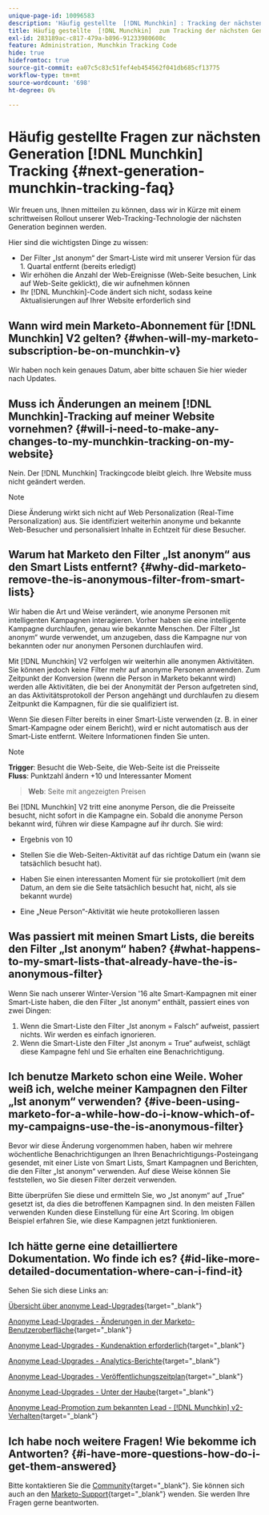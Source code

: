 ```yaml
---
unique-page-id: 10096583
description: 'Häufig gestellte  [!DNL Munchkin] : Tracking der nächsten Generation - Marketo-Dokumente - Produktdokumentation'
title: Häufig gestellte  [!DNL Munchkin]  zum Tracking der nächsten Generation
exl-id: 283189ac-c817-479a-b896-91233980608c
feature: Administration, Munchkin Tracking Code
hide: true
hidefromtoc: true
source-git-commit: ea07c5c83c51fef4eb454562f041db685cf13775
workflow-type: tm+mt
source-wordcount: '698'
ht-degree: 0%

---
```


# Häufig gestellte Fragen zur nächsten Generation [!DNL Munchkin] Tracking {#next-generation-munchkin-tracking-faq}

Wir freuen uns, Ihnen mitteilen zu können, dass wir in Kürze mit einem schrittweisen Rollout unserer Web-Tracking-Technologie der nächsten Generation beginnen werden.

Hier sind die wichtigsten Dinge zu wissen:

* Der Filter „Ist anonym“ der Smart-Liste wird mit unserer Version für das 1. Quartal entfernt (bereits erledigt)
* Wir erhöhen die Anzahl der Web-Ereignisse (Web-Seite besuchen, Link auf Web-Seite geklickt), die wir aufnehmen können
* Ihr [!DNL Munchkin]-Code ändert sich nicht, sodass keine Aktualisierungen auf Ihrer Website erforderlich sind

## Wann wird mein Marketo-Abonnement für [!DNL Munchkin] V2 gelten? {#when-will-my-marketo-subscription-be-on-munchkin-v}

Wir haben noch kein genaues Datum, aber bitte schauen Sie hier wieder nach Updates.

## Muss ich Änderungen an meinem [!DNL Munchkin]-Tracking auf meiner Website vornehmen? {#will-i-need-to-make-any-changes-to-my-munchkin-tracking-on-my-website}

Nein. Der [!DNL Munchkin] Trackingcode bleibt gleich. Ihre Website muss nicht geändert werden.

>[!NOTE]
>
>Diese Änderung wirkt sich nicht auf Web Personalization (Real-Time Personalization) aus. Sie identifiziert weiterhin anonyme und bekannte Web-Besucher und personalisiert Inhalte in Echtzeit für diese Besucher.

## Warum hat Marketo den Filter „Ist anonym“ aus den Smart Lists entfernt? {#why-did-marketo-remove-the-is-anonymous-filter-from-smart-lists}

Wir haben die Art und Weise verändert, wie anonyme Personen mit intelligenten Kampagnen interagieren. Vorher haben sie eine intelligente Kampagne durchlaufen, genau wie bekannte Menschen. Der Filter „Ist anonym“ wurde verwendet, um anzugeben, dass die Kampagne nur von bekannten oder nur anonymen Personen durchlaufen wird.

Mit [!DNL Munchkin] V2 verfolgen wir weiterhin alle anonymen Aktivitäten. Sie können jedoch keine Filter mehr auf anonyme Personen anwenden. Zum Zeitpunkt der Konversion (wenn die Person in Marketo bekannt wird) werden alle Aktivitäten, die bei der Anonymität der Person aufgetreten sind, an das Aktivitätsprotokoll der Person angehängt und durchlaufen zu diesem Zeitpunkt die Kampagnen, für die sie qualifiziert ist.

Wenn Sie diesen Filter bereits in einer Smart-Liste verwenden (z. B. in einer Smart-Kampagne oder einem Bericht), wird er nicht automatisch aus der Smart-Liste entfernt. Weitere Informationen finden Sie unten.

>[!NOTE]
>
>**Trigger**: Besucht die Web-Seite, die Web-Seite ist die Preisseite\
>**Fluss**: Punktzahl ändern +10 und Interessanter Moment
>>**Web**: Seite mit angezeigten Preisen
>
>Bei [!DNL Munchkin] V2 tritt eine anonyme Person, die die Preisseite besucht, nicht sofort in die Kampagne ein. Sobald die anonyme Person bekannt wird, führen wir diese Kampagne auf ihr durch. Sie wird:
>
>* Ergebnis von 10
>
>* Stellen Sie die Web-Seiten-Aktivität auf das richtige Datum ein (wann sie tatsächlich besucht hat).
>
>* Haben Sie einen interessanten Moment für sie protokolliert (mit dem Datum, an dem sie die Seite tatsächlich besucht hat, nicht, als sie bekannt wurde)
>
>* Eine „Neue Person“-Aktivität wie heute protokollieren lassen

## Was passiert mit meinen Smart Lists, die bereits den Filter „Ist anonym“ haben? {#what-happens-to-my-smart-lists-that-already-have-the-is-anonymous-filter}

Wenn Sie nach unserer Winter-Version &#39;16 alte Smart-Kampagnen mit einer Smart-Liste haben, die den Filter „Ist anonym“ enthält, passiert eines von zwei Dingen:

1. Wenn die Smart-Liste den Filter „Ist anonym = Falsch“ aufweist, passiert nichts. Wir werden es einfach ignorieren.
1. Wenn die Smart-Liste den Filter „Ist anonym = True“ aufweist, schlägt diese Kampagne fehl und Sie erhalten eine Benachrichtigung.

## Ich benutze Marketo schon eine Weile. Woher weiß ich, welche meiner Kampagnen den Filter „Ist anonym“ verwenden? {#ive-been-using-marketo-for-a-while-how-do-i-know-which-of-my-campaigns-use-the-is-anonymous-filter}

Bevor wir diese Änderung vorgenommen haben, haben wir mehrere wöchentliche Benachrichtigungen an Ihren Benachrichtigungs-Posteingang gesendet, mit einer Liste von Smart Lists, Smart Kampagnen und Berichten, die den Filter „Ist anonym“ verwenden. Auf diese Weise können Sie feststellen, wo Sie diesen Filter derzeit verwenden.

Bitte überprüfen Sie diese und ermitteln Sie, wo „Ist anonym“ auf „True“ gesetzt ist, da dies die betroffenen Kampagnen sind. In den meisten Fällen verwenden Kunden diese Einstellung für eine Art Scoring. Im obigen Beispiel erfahren Sie, wie diese Kampagnen jetzt funktionieren.

## Ich hätte gerne eine detailliertere Dokumentation. Wo finde ich es? {#id-like-more-detailed-documentation-where-can-i-find-it}

Sehen Sie sich diese Links an:

[Übersicht über anonyme Lead-Upgrades](https://nation.marketo.com/docs/DOC-2937){target="_blank"}

[Anonyme Lead-Upgrades - Änderungen in der Marketo-Benutzeroberfläche](https://nation.marketo.com/docs/DOC-2938){target="_blank"}

[Anonyme Lead-Upgrades - Kundenaktion erforderlich](https://nation.marketo.com/docs/DOC-2939){target="_blank"}

[Anonyme Lead-Upgrades - Analytics-Berichte](https://nation.marketo.com/docs/DOC-2940){target="_blank"}

[Anonyme Lead-Upgrades - Veröffentlichungszeitplan](https://nation.marketo.com/docs/DOC-2961){target="_blank"}

[Anonyme Lead-Upgrades - Unter der Haube](https://nation.marketo.com/docs/DOC-2962){target="_blank"}

[Anonyme Lead-Promotion zum bekannten Lead - [!DNL Munchkin] v2-Verhalten](https://nation.marketo.com/docs/DOC-2963){target="_blank"}

## Ich habe noch weitere Fragen! Wie bekomme ich Antworten? {#i-have-more-questions-how-do-i-get-them-answered}

Bitte kontaktieren Sie die [Community](https://nation.marketo.com/){target="_blank"}. Sie können sich auch an den [Marketo-Support](https://nation.marketo.com/t5/Support/ct-p/Support){target="_blank"} wenden. Sie werden Ihre Fragen gerne beantworten.
